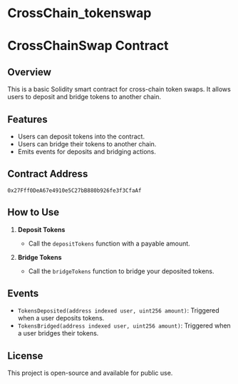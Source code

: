 # CrossChain_tokenswap

# CrossChainSwap Contract

## Overview
This is a basic Solidity smart contract for cross-chain token swaps. It allows users to deposit and bridge tokens to another chain.

## Features
- Users can deposit tokens into the contract.
- Users can bridge their tokens to another chain.
- Emits events for deposits and bridging actions.

## Contract Address
```
0x27Fff0DeA67e4910e5C27bB880b926fe3f3CfaAf
```

## How to Use
1. **Deposit Tokens**
   - Call the `depositTokens` function with a payable amount.

2. **Bridge Tokens**
   - Call the `bridgeTokens` function to bridge your deposited tokens.

## Events
- `TokensDeposited(address indexed user, uint256 amount)`: Triggered when a user deposits tokens.
- `TokensBridged(address indexed user, uint256 amount)`: Triggered when a user bridges their tokens.

## License
This project is open-source and available for public use.



